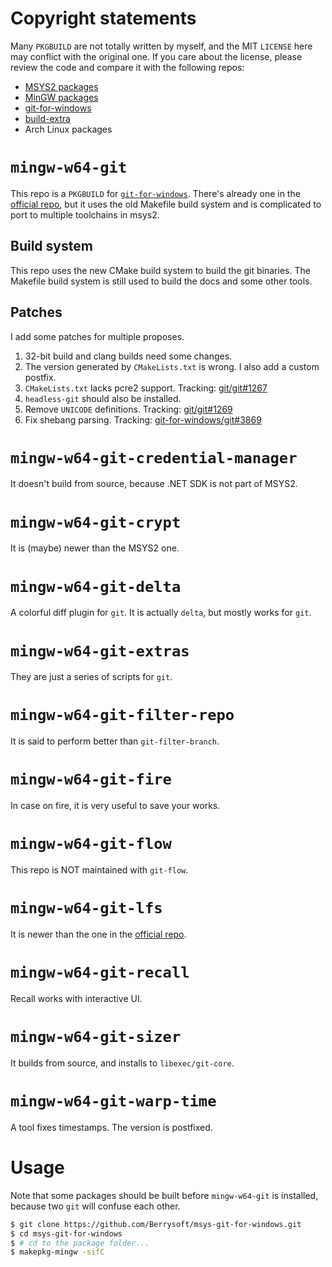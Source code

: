 # Copyright statements
Many `PKGBUILD` are not totally written by myself, and the MIT `LICENSE` here may conflict with the original one.
If you care about the license, please review the code and compare it with the following repos:

* [MSYS2 packages](https://github.com/msys2/MSYS2-packages)
* [MinGW packages](https://github.com/msys2/MINGW-packages)
* [git-for-windows](https://github.com/git-for-windows/MINGW-packages)
* [build-extra](https://github.com/git-for-windows/build-extra)
* Arch Linux packages

# `mingw-w64-git`
This repo is a `PKGBUILD` for [`git-for-windows`](https://github.com/git-for-windows/).
There's already one in the [official repo](https://github.com/git-for-windows/MINGW-packages/tree/main/mingw-w64-git),
but it uses the old Makefile build system and is complicated to port to multiple toolchains in msys2.

## Build system
This repo uses the new CMake build system to build the git binaries.
The Makefile build system is still used to build the docs and some other tools.

## Patches
I add some patches for multiple proposes.

1. 32-bit build and clang builds need some changes.
2. The version generated by `CMakeLists.txt` is wrong. I also add a custom postfix.
3. `CMakeLists.txt` lacks pcre2 support. Tracking: [git/git#1267](https://github.com/git/git/pull/1267)
4. `headless-git` should also be installed.
5. Remove `UNICODE` definitions. Tracking: [git/git#1269](https://github.com/git/git/pull/1269)
6. Fix shebang parsing. Tracking: [git-for-windows/git#3869](https://github.com/git-for-windows/git/pull/3869)

# `mingw-w64-git-credential-manager`
It doesn't build from source, because .NET SDK is not part of MSYS2.

# `mingw-w64-git-crypt`
It is (maybe) newer than the MSYS2 one.

# `mingw-w64-git-delta`
A colorful diff plugin for `git`.
It is actually `delta`, but mostly works for `git`.

# `mingw-w64-git-extras`
They are just a series of scripts for `git`.

# `mingw-w64-git-filter-repo`
It is said to perform better than `git-filter-branch`.

# `mingw-w64-git-fire`
In case on fire, it is very useful to save your works.

# `mingw-w64-git-flow`
This repo is NOT maintained with `git-flow`.

# `mingw-w64-git-lfs`
It is newer than the one in the [official repo](https://github.com/msys2/MINGW-packages/tree/master/mingw-w64-git-lfs).

# `mingw-w64-git-recall`
Recall works with interactive UI.

# `mingw-w64-git-sizer`
It builds from source, and installs to `libexec/git-core`.

# `mingw-w64-git-warp-time`
A tool fixes timestamps. The version is postfixed.

# Usage
Note that some packages should be built before `mingw-w64-git` is installed,
because two `git` will confuse each other.

``` bash
$ git clone https://github.com/Berrysoft/msys-git-for-windows.git
$ cd msys-git-for-windows
$ # cd to the package folder...
$ makepkg-mingw -sifC
```

